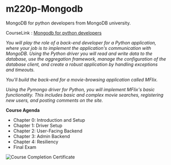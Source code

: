 # m220p-Mongodb
MongoDB for python developers from MongoDB university.

CourseLink : [Mongodb for python developers](https://university.mongodb.com/courses/M220P/about)

*You will play the role of a back-end developer for a Python application, where your job is to implement the application's communication with MongoDB. Using the Python driver you will read and write data to the database, use the aggregation framework, manage the configuration of the database client, and create a robust application by handling exceptions and timeouts.*

*You'll build the back-end for a movie-browsing application called MFlix.*

*Using the Pymongo driver for Python, you will implement MFlix's basic functionality. This includes basic and complex movie searches, registering new users, and posting comments on the site.*

**Course Agenda**
- Chapter 0: Introduction and Setup
- Chapter 1: Driver Setup
- Chapter 2: User-Facing Backend
- Chapter 3: Admin Backend
- Chapter 4: Resiliency
- Final Exam

![Course Completion Certificate](https://university.mongodb.com/course_completion/8fa30e98-16e2-4e58-820b-059066613f9d/printable?format=img)

